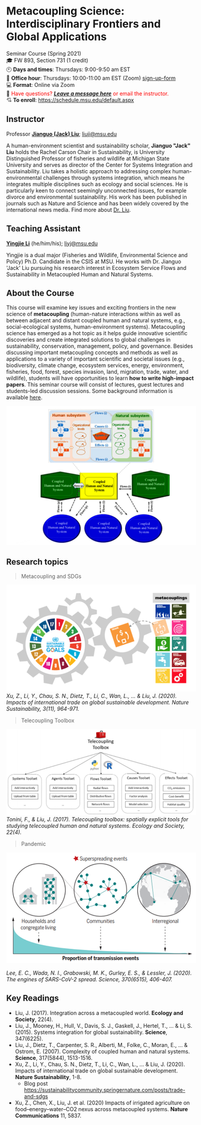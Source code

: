 

# Metacoupling Science: Interdisciplinary Frontiers and Global Applications
Seminar Course (Spring 2021)\
:mortar_board: FW 893, Section 731 (1 credit)\
:clock10: **Days and times**: Thursdays: 9:00-9:50 am EST\
:office: **Office hour**:  Thursdays: 10:00-11:00 am EST (Zoom) [sign-up-form](https://docs.google.com/spreadsheets/d/1Adw1Uxj7Ygdp2AClRtdG0Yk2rpkQff6Crfjwnk3r92w/edit?usp=sharing)\
:computer: **Format**: Online via Zoom\
:red_circle: <span style="color:red">Have questions? [***Leave a message here***](https://docs.google.com/document/d/1cdDtqL1gZ2pBOcTUAnhdBaDcf4x-eKlsP_pHSRsqA5A/edit?usp=sharing) or email the instructor.</span>\
:cupid: **To enroll**: https://schedule.msu.edu/default.aspx

## Instructor
Professor [**Jianguo (Jack) Liu**](http://www.csis.msu.edu/people/jianguo-jack-liu); liuji@msu.edu


A human-environment scientist and sustainability scholar, **Jianguo "Jack" Liu** holds the Rachel Carson Chair in Sustainability, is University Distinguished Professor of fisheries and wildlife at Michigan State University and serves as director of the Center for Systems Integration and Sustainability. Liu takes a holistic approach to addressing complex human-environmental challenges through systems integration, which means he integrates multiple disciplines such as ecology and social sciences. He is particularly keen to connect seemingly unconnected issues, for example divorce and environmental sustainability. His work has been published in journals such as Nature and Science and has been widely covered by the international news media. Find more about [Dr. Liu](http://www.csis.msu.edu/people/jianguo-jack-liu).



## Teaching Assistant
[**Yingjie Li**](http://www.csis.msu.edu/people/yingjie-li) (he/him/his); liyj@msu.edu


Yingjie is a dual major (Fisheries and Wildlife, Environmental Science and Policy) Ph.D. Candidate in the CSIS at MSU. He works with Dr. Jianguo 'Jack' Liu pursuing his research interest in Ecosystem Service Flows and Sustainability in Metacoupled Human and Natural Systems. 



## About the Course
This course will examine key issues and exciting frontiers in the new science of **metacoupling** (human-nature interactions within as well as between adjacent and distant coupled human and natural systems, e.g., social-ecological systems, human-environment systems). Metacoupling science has emerged as a hot topic as it helps guide innovative scientific discoveries and create integrated solutions to global challenges in sustainability, conservation, management, policy, and governance. Besides discussing important metacoupling concepts and methods as well as applications to a variety of important scientific and societal issues (e.g., biodiversity, climate change, ecosystem services, energy, environment, fisheries, food, forest, species invasion, land, migration, trade, water, and wildlife), students will have opportunities to learn **how to write high-impact papers**. This seminar course will consist of lectures, guest lectures and students-led discussion sessions. Some background information is available [here](https://www.canr.msu.edu/telecoupling/).

<p align="center">
  <img src="/images/liu_2017_metacoupling_framework.png" />
</p>

## Research topics

> Metacoupling and SDGs

![metacoupling_sdg_wheel](/images/metacoupling_sdg_wheel.png)
*Xu, Z., Li, Y., Chau, S. N., Dietz, T., Li, C., Wan, L., ... & Liu, J. (2020). Impacts of international trade on global sustainable development. Nature Sustainability, 3(11), 964-971.*


> Telecoupling Toolbox

![Tonini_2017_Telecoupling_Toolbox](/images/Tonini_2017_Telecoupling_Toolbox.png)
*Tonini, F., & Liu, J. (2017). Telecoupling toolbox: spatially explicit tools for studying telecoupled human and natural systems. Ecology and Society, 22(4).*


> Pandemic

<p align="center">
  <img src="/images/COVID19.png" />
</p>

*Lee, E. C., Wada, N. I., Grabowski, M. K., Gurley, E. S., & Lessler, J. (2020). The engines of SARS-CoV-2 spread. Science, 370(6515), 406-407.*


## Key Readings
- Liu, J. (2017). Integration across a metacoupled world. **Ecology and Society**, 22(4).
- Liu, J., Mooney, H., Hull, V., Davis, S. J., Gaskell, J., Hertel, T., ... & Li, S. (2015). Systems integration for global sustainability. **Science**, 347(6225).
- Liu, J., Dietz, T., Carpenter, S. R., Alberti, M., Folke, C., Moran, E., ... & Ostrom, E. (2007). Complexity of coupled human and natural systems. **Science**, 317(5844), 1513-1516.
- Xu, Z., Li, Y., Chau, S. N., Dietz, T., Li, C., Wan, L., ... & Liu, J. (2020). Impacts of international trade on global sustainable development. **Nature Sustainability**, 1-8.
  + Blog post https://sustainabilitycommunity.springernature.com/posts/trade-and-sdgs
- Xu, Z., Chen, X., Liu, J. et al. (2020) Impacts of irrigated agriculture on food–energy–water–CO2 nexus across metacoupled systems. **Nature Communications** 11, 5837.

